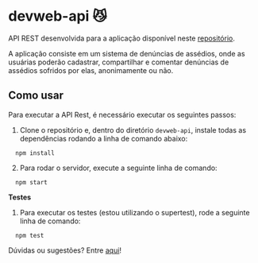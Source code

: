 # devweb-api :smirk_cat:
API REST desenvolvida para a aplicação disponível neste [repositório](https://github.com/hadrizia/devweb-front). 

A aplicação consiste em um sistema de denúncias de assédios, onde as usuárias poderão cadastrar, compartilhar e comentar denúncias de assédios sofridos por elas, anonimamente ou não.

## Como usar

Para executar a API Rest, é necessário executar os seguintes passos:

1. Clone o repositório e, dentro do diretório `devweb-api`, instale todas as dependências rodando a linha de comando abaixo: 

```
  npm install
```

2. Para rodar o servidor, execute a seguinte linha de comando:

```
  npm start
```

__Testes__

1. Para executar os testes (estou utilizando o supertest), rode a seguinte linha de comando:
```
  npm test
```

Dúvidas ou sugestões? Entre [aqui](https://github.com/hadrizia/devweb-api/issues/new)!

